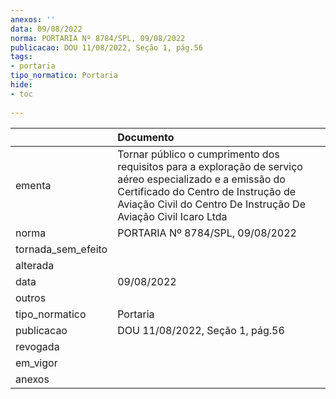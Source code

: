 ```yaml
---
anexos: ''
data: 09/08/2022
norma: PORTARIA Nº 8784/SPL, 09/08/2022
publicacao: DOU 11/08/2022, Seção 1, pág.56
tags:
- portaria
tipo_normatico: Portaria
hide: 
- toc 
 
---
```


|                    | Documento                                                                                                                                                                                                          |
|:-------------------|:-------------------------------------------------------------------------------------------------------------------------------------------------------------------------------------------------------------------|
| ementa             | Tornar público o cumprimento dos requisitos para a exploração de serviço aéreo especializado e a emissão do Certificado do Centro de Instrução de Aviação Civil do Centro De Instrução De Aviação Civil Icaro Ltda |
| norma              | PORTARIA Nº 8784/SPL, 09/08/2022                                                                                                                                                                                   |
| tornada_sem_efeito |                                                                                                                                                                                                                    |
| alterada           |                                                                                                                                                                                                                    |
| data               | 09/08/2022                                                                                                                                                                                                         |
| outros             |                                                                                                                                                                                                                    |
| tipo_normatico     | Portaria                                                                                                                                                                                                           |
| publicacao         | DOU 11/08/2022, Seção 1, pág.56                                                                                                                                                                                    |
| revogada           |                                                                                                                                                                                                                    |
| em_vigor           |                                                                                                                                                                                                                    |
| anexos             |                                                                                                                                                                                                                    |